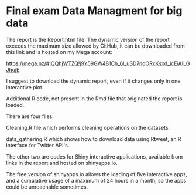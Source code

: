 # Final exam Data Managment for big data

The report is the Report.html file.
The dynamic version of the report exceeds the maximum size allowed by GitHub, it can be downloaded from this link and is hosted on my Mega account: 

https://mega.nz/#!QQhjWTZQ!j9Y59GW481Ch_6l_uSD7nqORxKsxd_icEiAILGJhujE

I suggest to download the dynamic report, even if it changes only in one interactive plot.

Additional R code, not present in the Rmd file that originated the report is loaded.

There are four files: 

Cleaning.R file which performs cleaning operations on the datasets. 

data_gathering.R which shows how to download data using Rtweet, an R interface for Twitter API's.

The other two are codes for Shiny interactive applications, available from links in the report and hosted on shinyapps.io.

The free version of shinyapps.io allows the loading of five interactive apps, and a cumulative usage of a maximum of 24 hours in a month, so the apps could be unreachable sometimes.


